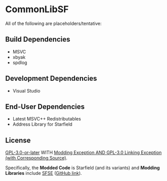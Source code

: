 # CommonLibSF

All of the following are placeholders/tentative:

## Build Dependencies

- MSVC
- xbyak
- spdlog

## Development Dependencies

- Visual Studio

## End-User Dependencies

- Latest MSVC++ Redistributables
- Address Library for Starfield

## License

[GPL-3.0-or-later](COPYING) WITH [Modding Exception AND GPL-3.0 Linking Exception (with Corresponding Source)](EXCEPTIONS).

Specifically, the **Modded Code** is Starfield (and its variants) and **Modding Libraries** include [SFSE](https://sfse.silverlock.org/) ([GitHub link](https://github.com/ianpatt/sfse)).
